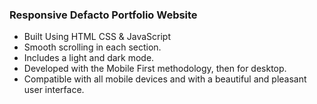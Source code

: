 ### Responsive Defacto Portfolio Website

- Built Using HTML CSS & JavaScript
- Smooth scrolling in each section.
- Includes a light and dark mode.
- Developed with the Mobile First methodology, then for desktop.
- Compatible with all mobile devices and with a beautiful and pleasant user interface.
